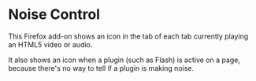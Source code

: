 # Noise Control
This Firefox add-on shows an icon in the tab of each tab currently playing an HTML5 video or audio.

It also shows an icon when a plugin (such as Flash) is active on a page, because there's no way to tell if a plugin is making noise.
